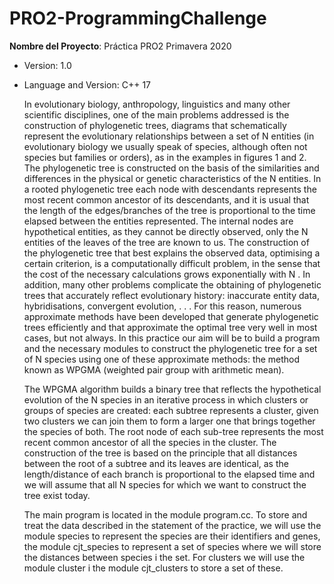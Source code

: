 # PRO2-ProgrammingChallenge

**Nombre del Proyecto**: Práctica PRO2 Primavera 2020
+ Version: 1.0  
+ Language and Version: C++ 17  

  In evolutionary biology, anthropology, linguistics and many other scientific disciplines, one of the main problems addressed is the construction of phylogenetic trees, diagrams that schematically represent the evolutionary relationships between a set of N entities (in evolutionary biology we usually speak of species, although often not species but families or orders), as in the examples in figures 1 and 2. The phylogenetic tree is constructed on the basis of the similarities and differences in the physical or genetic characteristics of the N entities.
  In a rooted phylogenetic tree each node with descendants represents the most recent common ancestor of its descendants, and it is usual that the length of the edges/branches of the tree is proportional to the time elapsed between the entities represented. The internal nodes are hypothetical entities, as they cannot be directly observed, only the N entities of the leaves of the tree are known to us.
  The construction of the phylogenetic tree that best explains the observed data, optimising a certain criterion, is a computationally difficult problem, in the sense that the cost of the necessary calculations grows exponentially with N . In addition, many other problems complicate the obtaining of phylogenetic trees that accurately reflect evolutionary history: inaccurate entity data, hybridisations, convergent evolution, . . .
  For this reason, numerous approximate methods have been developed that generate phylogenetic trees efficiently and that approximate the optimal tree very well in most
cases, but not always. In this practice our aim will be to build a program and the necessary modules to construct the phylogenetic tree for a set of N species using one of these approximate methods: the method known as WPGMA (weighted pair group with arithmetic mean).

  The WPGMA algorithm builds a binary tree that reflects the hypothetical evolution of the N species in an iterative process in which clusters or groups of species are created: each subtree represents a cluster, given two clusters we can join them to form a larger one that brings together the species of both. The root node of each sub-tree represents the most recent common ancestor of all the species in the cluster. The construction of the tree is based on the principle that all distances between the root of a subtree and its leaves are identical, as the length/distance of each branch is proportional to the elapsed time and we will assume that all N species for which we want to construct the tree exist today.
  
  The main program is located in the module program.cc. To store and treat the data described in the statement of the practice, we will use the module species to represent the species are their identifiers and genes, the module cjt_species to represent a set of species where we will store the distances between species i the set. For clusters we will use the module cluster i the module cjt_clusters to store a set of these.
